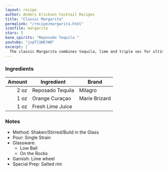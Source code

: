 ```yaml
---
layout: recipe
author: Anders Erickson Cocktail Recipes
title: "Classic Margarita"
permalink: "/recipe/margarita.html"
iconfile: margarita
stars: 5
base_spirits: "Reposado Tequila "
youtube: "jxpT11WEtWQ"
excerpt: |
  The classic Margarita combines tequila, lime and triple sec for ultimate refreshment. This tried-and-true recipe ensures a great, easy cocktail every time.
---
```


### Ingredients

| Amount | Ingredient       | Brand         |
| -----: | ---------------- | ------------- |
|   2 oz | Reposado Tequila | Milagro       |
|   1 oz | Orange Curaçao   | Marie Brizard |
|   1 oz | Fresh Lime Juice |

### Notes

- Method: Shaken/Stirred/Build in the Glass
- Pour: Single Strain
- Glassware:
  - Low Ball
  - On the Rocks
- Garnish: Lime wheel
- Special Prep: Salted rim
